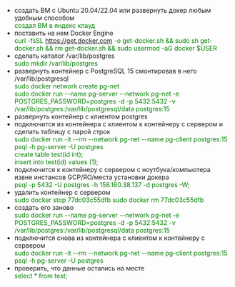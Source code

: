 - создать ВМ с Ubuntu 20.04/22.04 или развернуть докер любым удобным способом  
<span style="color:green">создал ВМ в яндекс клауд</span>  
- поставить на нем Docker Engine  
<span style="color:green">curl -fsSL https://get.docker.com -o get-docker.sh && sudo sh get-docker.sh && rm get-docker.sh && sudo usermod -aG docker $USER</span>
- сделать каталог /var/lib/postgres  
<span style="color:green">sudo mkdir /var/lib/postgres</span>
- развернуть контейнер с PostgreSQL 15 смонтировав в него /var/lib/postgresql  
<span style="color:green">sudo docker network create pg-net</span>  
<span style="color:green">sudo docker run --name pg-server --network pg-net -e POSTGRES_PASSWORD=postgres -d -p 5432:5432 -v /var/lib/postgres:/var/lib/postgresql/data postgres:15</span>
- развернуть контейнер с клиентом postgres 
- подключится из контейнера с клиентом к контейнеру с сервером и сделать таблицу с парой строк    
<span style="color:green">sudo docker run -it --rm --network pg-net --name pg-client postgres:15 psql -h pg-server -U postgres</span>  
<span style="color:green">create table test(id int);</span>  
<span style="color:green">insert into test(id) values (1);</span>     
- подключится к контейнеру с сервером с ноутбука/компьютера извне инстансов GCP/ЯО/места установки докера  
<span style="color:green">psql -p 5432 -U postgres -h 158.160.38.137 -d postgres -W;</span>  
- удалить контейнер с сервером    
<span style="color:green">sudo docker stop 77dc03c55dfb</span> 
<span style="color:green">sudo docker rm 77dc03c55dfb</span> 
- создать его заново  
<span style="color:green">sudo docker run --name pg-server --network pg-net -e POSTGRES_PASSWORD=postgres -d -p 5432:5432 -v /var/lib/postgres:/var/lib/postgresql/data postgres:15</span>
- подключится снова из контейнера с клиентом к контейнеру с сервером  
<span style="color:green">sudo docker run -it --rm --network pg-net --name pg-client postgres:15 psql -h pg-server -U postgres</span>  
- проверить, что данные остались на месте    
<span style="color:green">select * from test;</span>  